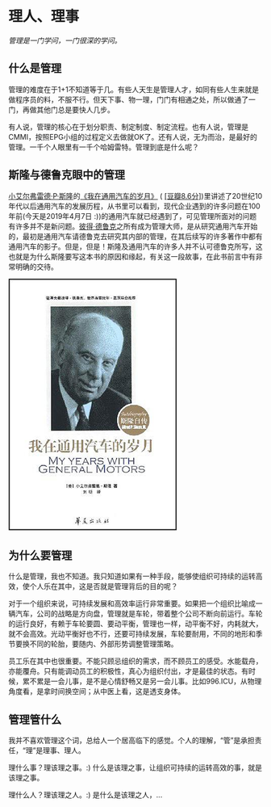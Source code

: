# 理人、理事
*管理是一门学问，一门很深的学问。*

## 什么是管理

管理的难度在于1+1不知道等于几。有些人天生是管理人才，如同有些人生来就是做程序员的料，不服不行。但天下事、物一理，门门有相通之处，所以做通了一门，再做其他门总是要快人几步。

有人说，管理的核心在于划分职责、制定制度、制定流程。也有人说，管理是CMMI，按照EPG小组的过程定义去做就OK了。还有人说，无为而治，是最好的管理。一千个人眼里有一千个哈姆雷特。管理到底是什么呢？

## 斯隆与德鲁克眼中的管理

[小艾尔弗雷德·P·斯隆](https://zh.wikipedia.org/wiki/艾尔弗雷德·P·斯隆)的[《我在通用汽车的岁月》](https://www.amazon.cn/dp/B074ZXBFNZ/ref=sr_1_1?__mk_zh_CN=%E4%BA%9A%E9%A9%AC%E9%80%8A%E7%BD%91%E7%AB%99&crid=2DBZJAHB3ZGMA&keywords=%E6%88%91%E5%9C%A8%E9%80%9A%E7%94%A8%E6%B1%BD%E8%BD%A6%E7%9A%84%E5%B2%81%E6%9C%88&qid=1554633304&s=gateway&sprefix=%E6%88%91%E5%9C%A8%E9%80%9A%2Caps%2C124&sr=8-1) ( [[豆瓣8.6分]](https://book.douban.com/subject/1435907/))里讲述了20世纪10年代以后通用汽车的发展历程，从书里可以看到，现代企业遇到的许多问题在100年前(今天是2019年4月7日 :))的通用汽车就已经遇到了，可见管理所面对的问题有许多并不是新问题。[彼得·德鲁克](https://zh.wikipedia.org/wiki/%E5%BD%BC%E5%BE%97%C2%B7%E5%BE%B7%E9%B2%81%E5%85%8B)之所有成为管理大师，是从研究通用汽车开始的，最初是通用汽车请德鲁克去研究其内部的管理，在其后续写的许多著作中都有通用汽车的影子。但是，但是！斯隆及通用汽车的许多人并不认可德鲁克所写，这也就是为什么斯隆要写这本书的原因和缘起，有关这一段故事，在此书前言中有非常明确的交待。

![《我在通用汽车的岁月》封面](../assets/007/100-1554633999000.png)

## 为什么要管理

什么是管理，我也不知道。我只知道如果有一种手段，能够使组织可持续的运转高效，使个人乐在其中，这是否就是管理背后的目的呢？

对于一个组织来说，可持续发展和高效率运行非常重要。如果把一个组织比喻成一辆汽车，公司的战略是方向盘，管理就是车轮，带着整个公司不断向前运行。车轮的运行良好，有赖于车轮要圆、要动平衡，管理也一样，动平衡不好，内耗就大，就不会高效。光动平衡好也不行，还要可持续发展，车轮要耐用，不同的地形和季节要换不同的轮胎，要随内、外部形势调整管理策略。

员工乐在其中也很重要。不能只顾忌组织的需求，而不顾员工的感受。水能载舟，亦能覆舟。只有能调动员工的积极性，真心为组织付出，才是最佳的状态。有时候，累不累是一会儿事，是不是心情舒畅又是另一会儿事。比如996.ICU，从物理角度看，是拿时间换空间；从中医上看，这是透支身体。

## 管理管什么

我并不喜欢管理这个词，总给人一个居高临下的感觉。个人的理解，“管”是承担责任，“理”是理事、理人。

理什么事？理该理之事。:) 什么是该理之事，让组织可持续的运转高效的事，就是该理之事。

理什么人？理该理之人。:) 是什么是该理之人，... 
